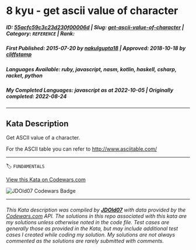 # 8 kyu - get ascii value of character

##### **ID**: [55acfc59c3c23d230f00006d](https://www.codewars.com/kata/55acfc59c3c23d230f00006d) | **Slug**: [get-ascii-value-of-character](https://www.codewars.com/kata/55acfc59c3c23d230f00006d) | **Category**: `REFERENCE` | **Rank**: <span style="color:white">8 kyu</span>

##### **First Published**: 2015-07-20 ***by*** [nakulgupta18](https://www.codewars.com/users/nakulgupta18) | **Approved**: 2018-10-18 ***by*** [cliffstamp](https://www.codewars.com/users/cliffstamp)

##### **Languages Available**: ruby, javascript, nasm, kotlin, haskell, csharp, racket, python

##### **My Completed Languages**: javascript ***as at*** 2022-10-05 | **Originally completed**: 2022-08-24

---

## Kata Description


Get ASCII value of a character.



For the ASCII table you can refer to http://www.asciitable.com/

---


🏷 `FUNDAMENTALS`


[View this Kata on Codewars.com](https://www.codewars.com/kata/55acfc59c3c23d230f00006d)

![](https://www.codewars.com/users/jdold07/badges/large "JDOld07 Codewars Badge")

---

###### *This Kata description was compiled by [**JDOld07**](https://tpstech.dev) with data provided by the [Codewars.com](https://www.codewars.com) API.  The solutions in this repo associated with this kata are my solutions unless otherwise noted in the code file.  Test cases are generally those as provided in the Kata, but may include additional test cases I created while coding my solution.  My solutions are not always commented as the solutions are rarely submitted with comments.*
